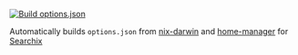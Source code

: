 [![Build options.json](https://github.com/alanpearce/nix-options/actions/workflows/build-options.yml/badge.svg?event=schedule)](https://github.com/alanpearce/nix-options/actions/workflows/build-options.yml)

Automatically builds `options.json` from [nix-darwin](https://github.com/LnL7/nix-darwin/) and [home-manager](https://github.com/nix-community/home-manager/) for [Searchix](https://searchix.alanpearce.eu/)
